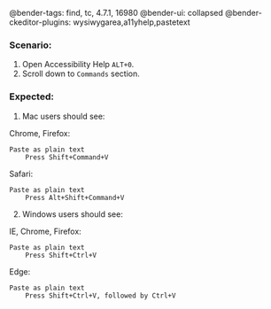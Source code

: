 @bender-tags: find, tc, 4.7.1, 16980
@bender-ui: collapsed
@bender-ckeditor-plugins: wysiwygarea,a11yhelp,pastetext

### Scenario:

1. Open Accessibility Help `ALT+0`.
2. Scroll down to `Commands` section.

### Expected:
1. Mac users should see:


Chrome, Firefox:
```
Paste as plain text
    Press Shift+Command+V
```

Safari:
```
Paste as plain text
    Press Alt+Shift+Command+V
```

2. Windows users should see:

IE, Chrome, Firefox:
```
Paste as plain text
    Press Shift+Ctrl+V
```

Edge:
```
Paste as plain text
    Press Shift+Ctrl+V, followed by Ctrl+V
```

